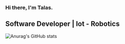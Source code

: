 ### Hi there, I'm Talas.
	
	
## Software Developer | Iot - Robotics

![Anurag's GitHub stats](https://github-readme-stats.vercel.app/api/top-langs/?username=MrTalas&layout=demo)
	
